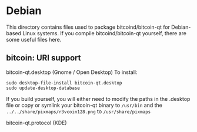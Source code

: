 
Debian
====================
This directory contains files used to package bitcoind/bitcoin-qt
for Debian-based Linux systems. If you compile bitcoind/bitcoin-qt yourself, there are some useful files here.

## bitcoin: URI support ##


bitcoin-qt.desktop  (Gnome / Open Desktop)
To install:

	sudo desktop-file-install bitcoin-qt.desktop
	sudo update-desktop-database

If you build yourself, you will either need to modify the paths in
the .desktop file or copy or symlink your bitcoin-qt binary to `/usr/bin`
and the `../../share/pixmaps/r3vcoin128.png` to `/usr/share/pixmaps`

bitcoin-qt.protocol (KDE)

